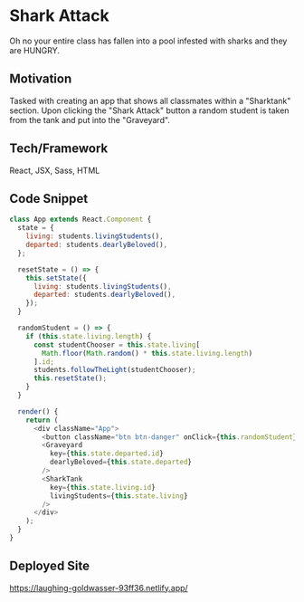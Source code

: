 # Shark Attack
Oh no your entire class has fallen into a pool infested with sharks and they are HUNGRY.

## Motivation
Tasked with creating an app that shows all classmates within a "Sharktank" section. Upon clicking the "Shark Attack" button a random student is taken from the tank and put into the "Graveyard".

## Tech/Framework
React, JSX, Sass, HTML

## Code Snippet

````javascript
class App extends React.Component {
  state = {
    living: students.livingStudents(),
    departed: students.dearlyBeloved(),
  };

  resetState = () => {
    this.setState({
      living: students.livingStudents(),
      departed: students.dearlyBeloved(),
    });
  }

  randomStudent = () => {
    if (this.state.living.length) {
      const studentChooser = this.state.living[
        Math.floor(Math.random() * this.state.living.length)
      ].id;
      students.followTheLight(studentChooser);
      this.resetState();
    }
  }

  render() {
    return (
      <div className="App">
        <button className="btn btn-danger" onClick={this.randomStudent}>SHARK ATTACK</button>
        <Graveyard
          key={this.state.departed.id}
          dearlyBeloved={this.state.departed}
        />
        <SharkTank
          key={this.state.living.id}
          livingStudents={this.state.living}
        />
      </div>
    );
  }
}
````

## Deployed Site
https://laughing-goldwasser-93ff36.netlify.app/